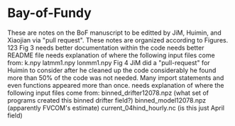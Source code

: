 # Bay-of-Fundy
These are notes on the BoF manuscript to be editted by JiM, Huimin, and Xiaojian via "pull request".
These notes are organized according to Figures.
123
     Fig 3
        needs better documentation within the code
        needs better README file
        needs explanation of where the following input files come from:
            k.npy
             latmm1.npy
            lonmm1.npy
    Fig 4
        JiM did a "pull-request" for Huimin to consider after he cleaned up the code considerably
            he found more than 50% of the code was not needed. Many import statements and even functions appeared more than once.
        needs explanation of where the following input files come from:
            binned_drifter12078.npz (what set of programs created this binned drifter field?)
            binned_model12078.npz  (apparently FVCOM's estimate)
            current_04hind_hourly.nc (is this just April field)
